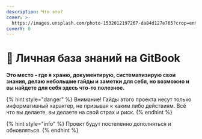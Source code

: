 ```yaml
---
description: Что это?
cover: >-
  https://images.unsplash.com/photo-1532012197267-da84d127e765?crop=entropy&cs=srgb&fm=jpg&ixid=M3wxOTcwMjR8MHwxfHNlYXJjaHwxfHxib29rfGVufDB8fHx8MTcxNDA3MTI4Mnww&ixlib=rb-4.0.3&q=85
coverY: 0
---
```


# 🚀 Личная база знаний на GitBook

**Это место - где я храню, документирую, систематизирую свои знания, делаю небольшие гайды и заметки для себя, но возможно и вы найдете для себя здесь что-то полезное.**

{% hint style="danger" %}
Внимание! Гайды этого проекта несут только информативный характер, не призывая к каким либо действиям. Всё что вы делаете, вы делаете на свой страх и риск.
{% endhint %}

{% hint style="info" %}
Проект будут постепенно дополняться и обновляться.&#x20;
{% endhint %}
